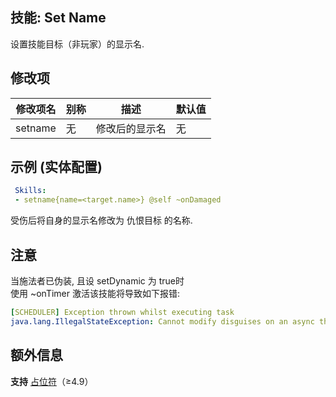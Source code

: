 技能: Set Name
--------------------------

设置技能目标（非玩家）的显示名.

修改项
----------

| 修改项名 | 别称    | 描述                                                                                                    | 默认值 |
|-----------|------------|----------------------------------------------------------------------------------------------------------------|---------------|
| setname | 无 | 修改后的显示名 | 无 |

示例 (实体配置)
--------

```yaml
 Skills:
 - setname{name=<target.name>} @self ~onDamaged
```
受伤后将自身的显示名修改为 仇恨目标 的名称.

注意
----

当施法者已伪装, 且设 setDynamic 为 true时  
使用 ~onTimer 激活该技能将导致如下报错:

```yaml
[SCHEDULER] Exception thrown whilst executing task  
java.lang.IllegalStateException: Cannot modify disguises on an async thread
```

额外信息
-------

**支持** [占位符](/技能/占位符)（≥4.9）